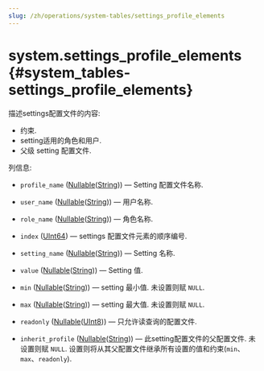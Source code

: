 ```yaml
---
slug: /zh/operations/system-tables/settings_profile_elements
---
```

# system.settings_profile_elements {#system_tables-settings_profile_elements}

描述settings配置文件的内容:

- 约束.
- setting适用的角色和用户.
- 父级 setting 配置文件.

列信息:
-    `profile_name` ([Nullable](../../sql-reference/data-types/nullable.md)([String](../../sql-reference/data-types/string.md))) — Setting 配置文件名称.

-    `user_name` ([Nullable](../../sql-reference/data-types/nullable.md)([String](../../sql-reference/data-types/string.md))) — 用户名称.

-    `role_name` ([Nullable](../../sql-reference/data-types/nullable.md)([String](../../sql-reference/data-types/string.md))) — 角色名称.

-    `index` ([UInt64](../../sql-reference/data-types/int-uint.md)) — settings 配置文件元素的顺序编号.

-    `setting_name` ([Nullable](../../sql-reference/data-types/nullable.md)([String](../../sql-reference/data-types/string.md))) — Setting 名称.

-    `value` ([Nullable](../../sql-reference/data-types/nullable.md)([String](../../sql-reference/data-types/string.md))) — Setting 值.

-    `min` ([Nullable](../../sql-reference/data-types/nullable.md)([String](../../sql-reference/data-types/string.md))) — setting 最小值. 未设置则赋 `NULL`.

-    `max` ([Nullable](../../sql-reference/data-types/nullable.md)([String](../../sql-reference/data-types/string.md))) — setting 最大值. 未设置则赋 `NULL`.

-    `readonly` ([Nullable](../../sql-reference/data-types/nullable.md)([UInt8](../../sql-reference/data-types/int-uint.md#uint-ranges))) — 只允许读查询的配置文件.

-    `inherit_profile` ([Nullable](../../sql-reference/data-types/nullable.md)([String](../../sql-reference/data-types/string.md))) — 此setting配置文件的父配置文件. 未设置则赋 `NULL`. 设置则将从其父配置文件继承所有设置的值和约束(`min`、`max`、`readonly`).
